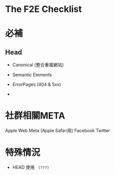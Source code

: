# The F2E Checklist

# 必補

## Head
* Canonical (整合重複網站)


* Semantic Elements

* ErrorPages (404 & 5xx)
* 







# 社群相關META
Apple Web Meta (Apple Safari用)
Facebook
Twitter



# 特殊情況
* HEAD
使用 <code> (???)